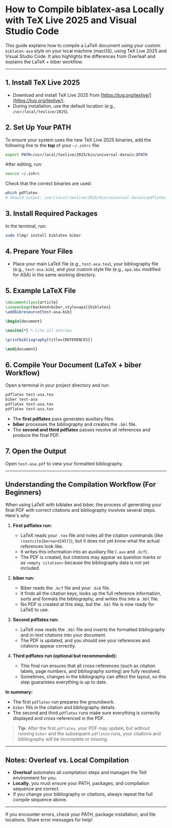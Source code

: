 # How to Compile biblatex-asa Locally with TeX Live 2025 and Visual Studio Code

This guide explains how to compile a LaTeX document using your custom `biblatex-asa` style on your local machine (macOS), using TeX Live 2025 and Visual Studio Code. It also highlights the differences from Overleaf and explains the LaTeX + biber workflow.

---

## 1. Install TeX Live 2025

- Download and install TeX Live 2025 from [https://tug.org/texlive/](https://tug.org/texlive/).
- During installation, use the default location (e.g., `/usr/local/texlive/2025`).

## 2. Set Up Your PATH

To ensure your system uses the new TeX Live 2025 binaries, add the following line to the **top** of your `~/.zshrc` file:

```sh
export PATH=/usr/local/texlive/2025/bin/universal-darwin:$PATH
```

After editing, run:

```sh
source ~/.zshrc
```

Check that the correct binaries are used:

```sh
which pdflatex
# Should output: /usr/local/texlive/2025/bin/universal-darwin/pdflatex
```

## 3. Install Required Packages

In the terminal, run:

```sh
sudo tlmgr install biblatex biber
```

## 4. Prepare Your Files

- Place your main LaTeX file (e.g., `test-asa.tex`), your bibliography file (e.g., `test-asa.bib`), and your custom style file (e.g., `apa.bbx` modified for ASA) in the same working directory.

## 5. Example LaTeX File

```latex
\documentclass{article}
\usepackage[backend=biber,style=apa]{biblatex}
\addbibresource{test-asa.bib}

\begin{document}

\nocite{*} % Cite all entries

\printbibliography[title={REFERENCES}]

\end{document}
```

## 6. Compile Your Document (LaTeX + biber Workflow)

Open a terminal in your project directory and run:

```sh
pdflatex test-asa.tex
biber test-asa
pdflatex test-asa.tex
pdflatex test-asa.tex
```

- The **first pdflatex** pass generates auxiliary files.
- **biber** processes the bibliography and creates the `.bbl` file.
- The **second and third pdflatex** passes resolve all references and produce the final PDF.

## 7. Open the Output

Open `test-asa.pdf` to view your formatted bibliography.

---

## Understanding the Compilation Workflow (For Beginners)

When using LaTeX with biblatex and biber, the process of generating your final PDF with correct citations and bibliography involves several steps. Here's why:

1. **First pdflatex run:**
   - LaTeX reads your `.tex` file and notes all the citation commands (like `\textcite{bernard1957}`), but it does not yet know what the actual references look like.
   - It writes this information into an auxiliary file (`.aux` and `.bcf`).
   - The PDF is created, but citations may appear as question marks or as `<empty citation>` because the bibliography data is not yet included.

2. **biber run:**
   - Biber reads the `.bcf` file and your `.bib` file.
   - It finds all the citation keys, looks up the full reference information, sorts and formats the bibliography, and writes this into a `.bbl` file.
   - No PDF is created at this step, but the `.bbl` file is now ready for LaTeX to use.

3. **Second pdflatex run:**
   - LaTeX now reads the `.bbl` file and inserts the formatted bibliography and in-text citations into your document.
   - The PDF is updated, and you should see your references and citations appear correctly.

4. **Third pdflatex run (optional but recommended):**
   - This final run ensures that all cross-references (such as citation labels, page numbers, and bibliography sorting) are fully resolved.
   - Sometimes, changes in the bibliography can affect the layout, so this step guarantees everything is up to date.

**In summary:**
- The first `pdflatex` run prepares the groundwork.
- `biber` fills in the citation and bibliography details.
- The second and third `pdflatex` runs make sure everything is correctly displayed and cross-referenced in the PDF.

> **Tip:** After the first `pdflatex`, your PDF may update, but without running `biber` and the subsequent `pdflatex` runs, your citations and bibliography will be incomplete or missing.

---

## Notes: Overleaf vs. Local Compilation

- **Overleaf** automates all compilation steps and manages the TeX environment for you.
- **Locally**, you must ensure your PATH, packages, and compilation sequence are correct.
- If you change your bibliography or citations, always repeat the full compile sequence above.

---

If you encounter errors, check your PATH, package installation, and file locations. Share error messages for help! 